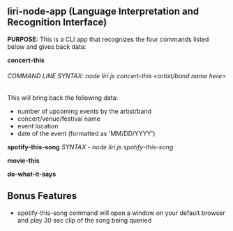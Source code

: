 ## liri-node-app (Language Interpretation and Recognition Interface)
**PURPOSE:** This is a CLI app that recognizes the four commands listed below and gives back data:

**concert-this**
###### COMMAND LINE SYNTAX: node liri.js concert-this <artist/band name here>
This will bring back the following data:
* number of upcoming events by the artist/band
* concert/venue/festival name
* event location
* date of the event (formatted as 'MM/DD/YYYY')
  
[]()

**spotify-this-song** *SYNTAX - node liri.js spotify-this-song <song name here>*
  
**movie-this**

**do-what-it-says**

## Bonus Features
* spotify-this-song command will open a window on your default browser and play 30 sec clip of the song being queried
